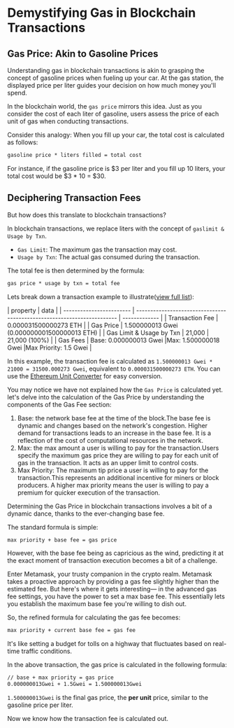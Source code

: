 # Demystifying Gas in Blockchain Transactions

## Gas Price: Akin to Gasoline Prices

Understanding gas in blockchain transactions is akin to grasping the concept of gasoline prices when fueling up your car. At the gas station, the displayed price per liter guides your decision on how much money you'll spend.

In the blockchain world, the `gas price` mirrors this idea. Just as you consider the cost of each liter of gasoline, users assess the price of each unit of gas when conducting transactions.

Consider this analogy: When you fill up your car, the total cost is calculated as follows:

```txt
gasoline price * liters filled = total cost
```

For instance, if the gasoline price is $3 per liter and you fill up 10 liters, your total cost would be $3 \* 10 = $30.

## Deciphering Transaction Fees

But how does this translate to blockchain transactions?

In blockchain transactions, we replace liters with the concept of `gaslimit & Usage by Txn`.

- `Gas Limit`: The maximum gas the transaction may cost.
- `Usage by Txn`: The actual gas consumed during the transaction.

The total fee is then determined by the formula:

```txt
gas price * usage by txn = total fee
```

Lets break down a transaction example to illustrate([view full list](https://sepolia.etherscan.io/tx/0x4b7ed73abdfcdb06d90dcd06af3c7802959db9acff8381e046aca7e74ede38a3)):

| property                 | data                                                                    |
| ------------------------ | ----------------------------------------------------------------------- | ------------- |
| Transaction Fee          | 0.000031500000273 ETH                                                   |
| Gas Price                | 1.500000013 Gwei (0.000000001500000013 ETH)                             |
| Gas Limit & Usage by Txn | 21,000                                                                  | 21,000 (100%) |
| Gas Fees                 | Base: 0.000000013 Gwei \|Max: 1.500000018 Gwei \|Max Priority: 1.5 Gwei |

In this example, the transaction fee is calculated as `1.500000013 Gwei * 21000 = 31500.000273 Gwei`, equivalent to `0.000031500000273 ETH`. You can use the [Ethereum Unit Converter](https://eth-converter.com/) for easy conversion.

You may notice we have not explained how the `Gas Price` is calculated yet. let's delve into the calculation of the Gas Price by understanding the components of the Gas Fee section:

1. Base: the network base fee at the time of the block.The base fee is dynamic and changes based on the network's congestion. Higher demand for transactions leads to an increase in the base fee. It is a reflection of the cost of computational resources in the network.
2. Max: the max amount a user is willing to pay for the transaction.Users specify the maximum gas price they are willing to pay for each unit of gas in the transaction. It acts as an upper limit to control costs.
3. Max Priority: The maximum tip price a user is willing to pay for the transaction.This represents an additional incentive for miners or block producers. A higher max priority means the user is willing to pay a premium for quicker execution of the transaction.

Determining the Gas Price in blockchain transactions involves a bit of a dynamic dance, thanks to the ever-changing base fee.

The standard formula is simple:

```txt
max priority + base fee = gas price
```

However, with the base fee being as capricious as the wind, predicting it at the exact moment of transaction execution becomes a bit of a challenge.

Enter Metamask, your trusty companion in the crypto realm. Metamask takes a proactive approach by providing a gas fee slightly higher than the estimated fee. But here's where it gets interesting— in the advanced gas fee settings, you have the power to set a max base fee. This essentially lets you establish the maximum base fee you're willing to dish out.

So, the refined formula for calculating the gas fee becomes:

```txt
max priority + current base fee = gas fee
```

It's like setting a budget for tolls on a highway that fluctuates based on real-time traffic conditions.

In the above transaction, the gas price is calculated in the following formula:

```txt
// base + max priority = gas price
0.000000013Gwei + 1.5Gwei = 1.500000013Gwei
```

`1.500000013Gwei` is the final gas price, the **per unit** price, similar to the gasoline price per liter.

Now we know how the transaction fee is calculated out.
